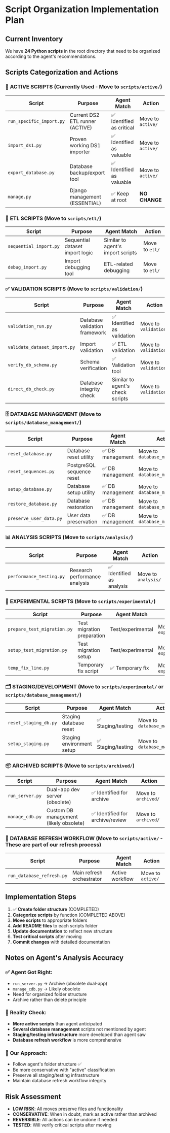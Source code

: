 # Script Organization Implementation Plan

## Current Inventory
We have **24 Python scripts** in the root directory that need to be organized according to the agent's recommendations.

## Scripts Categorization and Actions

### 🔧 **ACTIVE SCRIPTS** (Currently Used - Move to `scripts/active/`)

| Script | Purpose | Agent Match | Action |
|--------|---------|-------------|--------|
| `run_specific_import.py` | Current DS2 ETL runner (ACTIVE) | ✅ Identified as critical | Move to `active/` |
| `import_ds1.py` | Proven working DS1 importer | ✅ Identified as valuable | Move to `active/` |
| `export_database.py` | Database backup/export tool | ✅ Identified as valuable | Move to `active/` |
| `manage.py` | Django management (ESSENTIAL) | ✅ Keep at root | **NO CHANGE** |

### 🔄 **ETL SCRIPTS** (Move to `scripts/etl/`)

| Script | Purpose | Agent Match | Action |
|--------|---------|-------------|--------|
| `sequential_import.py` | Sequential dataset import logic | Similar to agent's import scripts | Move to `etl/` |
| `debug_import.py` | Import debugging tool | ETL-related debugging | Move to `etl/` |

### ✅ **VALIDATION SCRIPTS** (Move to `scripts/validation/`)

| Script | Purpose | Agent Match | Action |
|--------|---------|-------------|--------|
| `validation_run.py` | Database validation framework | ✅ Identified as validation | Move to `validation/` |
| `validate_dataset_import.py` | Import validation | ✅ ETL validation | Move to `validation/` |
| `verify_db_schema.py` | Schema verification | ✅ Validation tool | Move to `validation/` |
| `direct_db_check.py` | Database integrity check | Similar to agent's check scripts | Move to `validation/` |

### 🗄️ **DATABASE MANAGEMENT** (Move to `scripts/database_management/`)

| Script | Purpose | Agent Match | Action |
|--------|---------|-------------|--------|
| `reset_database.py` | Database reset utility | ✅ DB management | Move to `database_management/` |
| `reset_sequences.py` | PostgreSQL sequence reset | ✅ DB management | Move to `database_management/` |
| `setup_database.py` | Database setup utility | ✅ DB management | Move to `database_management/` |
| `restore_database.py` | Database restoration | ✅ DB management | Move to `database_management/` |
| `preserve_user_data.py` | User data preservation | ✅ DB management | Move to `database_management/` |

### 📊 **ANALYSIS SCRIPTS** (Move to `scripts/analysis/`)

| Script | Purpose | Agent Match | Action |
|--------|---------|-------------|--------|
| `performance_testing.py` | Research performance analysis | ✅ Identified as analysis | Move to `analysis/` |

### 🧪 **EXPERIMENTAL SCRIPTS** (Move to `scripts/experimental/`)

| Script | Purpose | Agent Match | Action |
|--------|---------|-------------|--------|
| `prepare_test_migration.py` | Test migration preparation | Test/experimental | Move to `experimental/` |
| `setup_test_migration.py` | Test migration setup | Test/experimental | Move to `experimental/` |
| `temp_fix_line.py` | Temporary fix script | ✅ Temporary fix | Move to `experimental/` |

### 🗂️ **STAGING/DEVELOPMENT** (Move to `scripts/experimental/` or `scripts/database_management/`)

| Script | Purpose | Agent Match | Action |
|--------|---------|-------------|--------|
| `reset_staging_db.py` | Staging database reset | ✅ Staging/testing | Move to `database_management/` |
| `setup_staging.py` | Staging environment setup | ✅ Staging/testing | Move to `database_management/` |

### 📦 **ARCHIVED SCRIPTS** (Move to `scripts/archived/`)

| Script | Purpose | Agent Match | Action |
|--------|---------|-------------|--------|
| `run_server.py` | Dual-app dev server (obsolete) | ✅ Identified for archive | Move to `archived/` |
| `manage_cdb.py` | Custom DB management (likely obsolete) | ✅ Identified for archive/review | Move to `archived/` |

### 🔄 **DATABASE REFRESH WORKFLOW** (Move to `scripts/active/` - These are part of our refresh process)

| Script | Purpose | Agent Match | Action |
|--------|---------|-------------|--------|
| `run_database_refresh.py` | Main refresh orchestrator | Active workflow | Move to `active/` |

## Implementation Steps

1. ✅ **Create folder structure** (COMPLETED)
2. **Categorize scripts** by function (COMPLETED ABOVE)
3. **Move scripts** to appropriate folders
4. **Add README files** to each scripts folder
5. **Update documentation** to reflect new structure
6. **Test critical scripts** after moving
7. **Commit changes** with detailed documentation

## Notes on Agent's Analysis Accuracy

### ✅ **Agent Got Right:**
- `run_server.py` → Archive (obsolete dual-app)
- `manage_cdb.py` → Likely obsolete
- Need for organized folder structure
- Archive rather than delete principle

### 📝 **Reality Check:**
- **More active scripts** than agent anticipated
- **Several database management** scripts not mentioned by agent
- **Staging/testing infrastructure** more developed than agent saw
- **Database refresh workflow** is more comprehensive

### 🎯 **Our Approach:**
- Follow agent's folder structure ✅
- Be more conservative with "active" classification
- Preserve all staging/testing infrastructure
- Maintain database refresh workflow integrity

## Risk Assessment
- **LOW RISK**: All moves preserve files and functionality
- **CONSERVATIVE**: When in doubt, mark as active rather than archived
- **REVERSIBLE**: All actions can be undone if needed
- **TESTED**: Will verify critical scripts after moving 